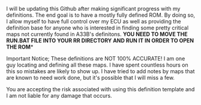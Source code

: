I will be updating this Github after making significant progress with my definitions. The end goal is to have a mostly fully defined ROM. By doing so, I allow myself to have full control over my ECU as well as providing the definition base for anyone who is interested in finding some pretty critical maps not currently found in A33B's definitons. 
****YOU NEED TO MOVE THE RUN.BAT FILE INTO YOUR RR DIRECTORY AND RUN IT IN ORDER TO OPEN THE ROM*****

Important Notice;
These definitions are NOT 100% ACCURATE! I am one guy locating and defining all these maps. I have spent countless hours on this so mistakes are likely to show up. I have tried to add notes by maps that are known to need work done, but it's possible that I will miss a few. 


You are accepting the risk associated with using this definition template and I am not liable for any damage that occurs. 
